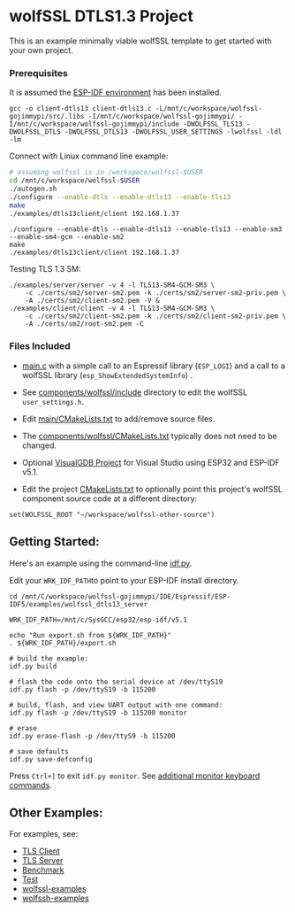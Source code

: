 # wolfSSL DTLS1.3 Project

This is an example minimally viable wolfSSL template to get started with your own project.

### Prerequisites

It is assumed the [ESP-IDF environment](https://docs.espressif.com/projects/esp-idf/en/latest/esp32/get-started/) has been installed.

```
gcc -o client-dtls13 client-dtls13.c -L/mnt/c/workspace/wolfssl-gojimmypi/src/.libs -I/mnt/c/workspace/wolfssl-gojimmypi/ -I/mnt/c/workspace/wolfssl-gojimmypi/include -DWOLFSSL_TLS13 -DWOLFSSL_DTLS -DWOLFSSL_DTLS13 -DWOLFSSL_USER_SETTINGS -lwolfssl -ldl -lm
```

Connect with Linux command line example:

```bash
# assuming wolfssl is in /workspace/wolfssl-$USER
cd /mnt/c/workspace/wolfssl-$USER
./autogen.sh
./configure --enable-dtls --enable-dtls13 --enable-tls13
make
./examples/dtls13client/client 192.168.1.37
```

```
./configure --enable-dtls --enable-dtls13 --enable-tls13 --enable-sm3 --enable-sm4-gcm --enable-sm2
make
./examples/dtls13client/client 192.168.1.37
```

Testing TLS 1.3 SM:

```
./examples/server/server -v 4 -l TLS13-SM4-GCM-SM3 \
    -c ./certs/sm2/server-sm2.pem -k ./certs/sm2/server-sm2-priv.pem \
    -A ./certs/sm2/client-sm2.pem -V &
./examples/client/client -v 4 -l TLS13-SM4-GCM-SM3 \
    -c ./certs/sm2/client-sm2.pem -k ./certs/sm2/client-sm2-priv.pem \
    -A ./certs/sm2/root-sm2.pem -C
```


### Files Included

- [main.c](./main/main.c) with a simple call to an Espressif library (`ESP_LOGI`) and a call to a wolfSSL library (`esp_ShowExtendedSystemInfo`) . 

- See [components/wolfssl/include](./components/wolfssl/include/user_settings.h) directory to edit the wolfSSL `user_settings.h`.

- Edit [main/CMakeLists.txt](./main/CMakeLists.txt) to add/remove source files.

- The [components/wolfssl/CMakeLists.txt](./components/wolfssl/CMakeLists.txt) typically does not need to be changed.

- Optional [VisualGDB Project](./VisualGDB/wolfssl_template_IDF_v5.1_ESP32.vgdbproj) for Visual Studio using ESP32 and ESP-IDF v5.1.

- Edit the project [CMakeLists.txt](./CMakeLists.txt) to optionally point this project's wolfSSL component source code at a different directory:

```
set(WOLFSSL_ROOT "~/workspace/wolfssl-other-source")
```


## Getting Started:

Here's an example using the command-line [idf.py](https://docs.espressif.com/projects/esp-idf/en/latest/esp32/api-guides/tools/idf-py.html).

Edit your `WRK_IDF_PATH`to point to your ESP-IDF install directory.

```
cd /mnt/C/workspace/wolfssl-gojimmypi/IDE/Espressif/ESP-IDF5/examples/wolfssl_dtls13_server

WRK_IDF_PATH=/mnt/c/SysGCC/esp32/esp-idf/v5.1

echo "Run export.sh from ${WRK_IDF_PATH}"
. ${WRK_IDF_PATH}/export.sh

# build the example:
idf.py build

# flash the code onto the serial device at /dev/ttyS19
idf.py flash -p /dev/ttyS19 -b 115200

# build, flash, and view UART output with one command:
idf.py flash -p /dev/ttyS19 -b 115200 monitor

# erase 
idf.py erase-flash -p /dev/ttyS9 -b 115200

# save defaults
idf.py save-defconfig
```

Press `Ctrl+]` to exit `idf.py monitor`. See [additional monitor keyboard commands](https://docs.espressif.com/projects/esp-idf/en/latest/esp32/api-guides/tools/idf-monitor.html).

## Other Examples:

For examples, see:

- [TLS Client](../wolfssl_client/README.md)
- [TLS Server](../wolfssl_server/README.md)
- [Benchmark](../wolfssl_benchmark/README.md)
- [Test](../wolfssl_test/README.md)
- [wolfssl-examples](https://github.com/wolfSSL/wolfssl-examples/tree/master/ESP32)
- [wolfssh-examples](https://github.com/wolfSSL/wolfssh-examples/tree/main/Espressif)



